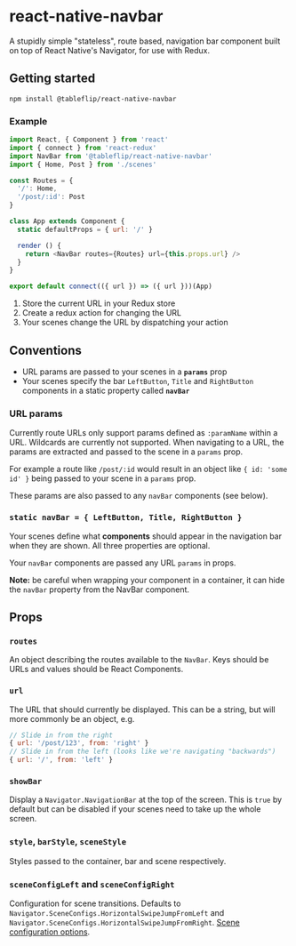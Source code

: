 # react-native-navbar

A stupidly simple "stateless", route based, navigation bar component built on top of React Native's Navigator, for use with Redux.

## Getting started

`npm install @tableflip/react-native-navbar`

### Example

```js
import React, { Component } from 'react'
import { connect } from 'react-redux'
import NavBar from '@tableflip/react-native-navbar'
import { Home, Post } from './scenes'

const Routes = {
  '/': Home,
  '/post/:id': Post
}

class App extends Component {
  static defaultProps = { url: '/' }

  render () {
    return <NavBar routes={Routes} url={this.props.url} />
  }
}

export default connect(({ url }) => ({ url }))(App)
```

1. Store the current URL in your Redux store
2. Create a redux action for changing the URL
3. Your scenes change the URL by dispatching your action

## Conventions

* URL params are passed to your scenes in a **`params`** prop
* Your scenes specify the bar `LeftButton`, `Title` and `RightButton` components in a static property called **`navBar`**

### URL params

Currently route URLs only support params defined as `:paramName` within a URL. Wildcards are currently not supported. When navigating to a URL, the params are extracted and passed to the scene in a `params` prop.

For example a route like `/post/:id` would result in an object like `{ id: 'some id' }` being passed to your scene in a `params` prop.

These params are also passed to any `navBar` components (see below).

### `static navBar = { LeftButton, Title, RightButton }`

Your scenes define what **components** should appear in the navigation bar when they are shown. All three properties are optional.

Your `navBar` components are passed any URL `params` in props.

**Note:** be careful when wrapping your component in a container, it can hide the `navBar` property from the NavBar component.

## Props

### `routes`

An object describing the routes available to the `NavBar`. Keys should be URLs and values should be React Components.

### `url`

The URL that should currently be displayed. This can be a string, but will more commonly be an object, e.g.

```js
// Slide in from the right
{ url: '/post/123', from: 'right' }
// Slide in from the left (looks like we're navigating "backwards")
{ url: '/', from: 'left' }
```

### `showBar`

Display a `Navigator.NavigationBar` at the top of the screen. This is `true` by default but can be disabled if your scenes need to take up the whole screen.

### `style`, `barStyle`, `sceneStyle`

Styles passed to the container, bar and scene respectively.

### `sceneConfigLeft` and `sceneConfigRight`

Configuration for scene transitions. Defaults to `Navigator.SceneConfigs.HorizontalSwipeJumpFromLeft` and `Navigator.SceneConfigs.HorizontalSwipeJumpFromRight`. [Scene configuration options](https://facebook.github.io/react-native/docs/navigator.html#configurescene).
